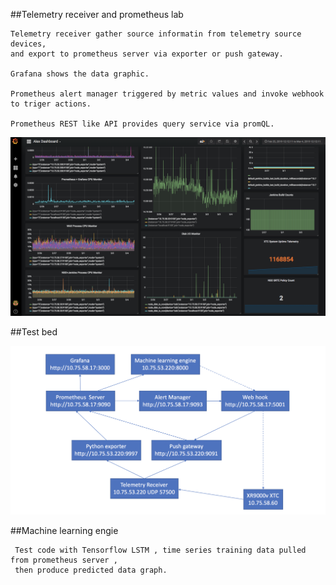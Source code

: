 ##Telemetry receiver and prometheus lab

    Telemetry receiver gather source informatin from telemetry source devices, 
    and export to prometheus server via exporter or push gateway.
    
    Grafana shows the data graphic.
    
    Prometheus alert manager triggered by metric values and invoke webhook to triger actions. 
    
    Prometheus REST like API provides query service via promQL.
    
 ![N|Solid](grafana.png)
 
 ##Test bed 
 
 ![N|Solid](test_bed.png)
 
 ##Machine learning engie 
 
     Test code with Tensorflow LSTM , time series training data pulled from prometheus server , 
     then produce predicted data graph.